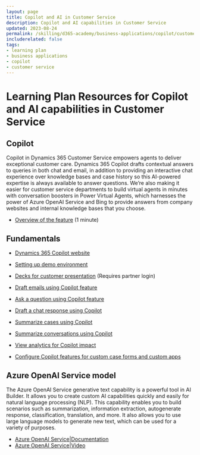 ```yaml
---
layout: page
title: Copilot and AI in Customer Service
description: Copilot and AI capabilities in Customer Service
updated: 2023-08-24
permalink: /skilling/d365-academy/business-applications/copilot/customerservice
includerelated: false
tags:
- learning plan
- business applications
- copilot
- customer service
---
```


# Learning Plan Resources for Copilot and AI capabilities in Customer Service

## **Copilot** 
Copilot in Dynamics 365 Customer Service empowers agents to deliver exceptional customer care. Dynamics 365 Copilot drafts contextual answers to queries in both chat and email, in addition to providing an interactive chat experience over knowledge bases and case history so this AI-powered expertise is always available to answer questions. We’re also making it easier for customer service departments to build virtual agents in minutes with conversation boosters in Power Virtual Agents, which harnesses the power of Azure OpenAI Service and Bing to provide answers from company websites and internal knowledge bases that you choose.
* <a href="https://www.microsoft.com/en-us/videoplayer/embed/RWZ8m4" target="_blank">Overview of the feature</a> (1 minute)
  
## **Fundamentals** 
* <a href="https://www.microsoft.com/en-us/ai/dynamics-365-ai" target="_blank">Dynamics 365 Copilot website</a>

* <a href="https://learn.microsoft.com/en-us/dynamics365/customer-service/configure-copilot-features" target="_blank">Setting up demo environment</a>
* <a href="https://dynamicspartners.transform.microsoft.com/solution-plays/ai-copilot" target="_blank">Decks for customer presentation</a> (Requires partner login)
* <a href="https://learn.microsoft.com/en-us/dynamics365/customer-service/use-copilot-features#draft-emails" target="_blank">Draft emails using Copilot feature</a>
* <a href="https://learn.microsoft.com/en-us/dynamics365/customer-service/use-copilot-features#ask-a-question" target="_blank">Ask a question using Copilot feature</a>
* <a href="https://learn.microsoft.com/en-us/dynamics365/customer-service/use-copilot-features#draft-a-chat-response" target="_blank">Draft a chat response using Copilot</a>
* <a href="https://learn.microsoft.com/en-us/dynamics365/customer-service/use-copilot-features#summarize-cases" target="_blank">Summarize cases using Copilot</a>
* <a href="https://learn.microsoft.com/en-us/dynamics365/customer-service/use-copilot-features#summarize-conversations" target="_blank">Summarize conversations using Copilot</a>
* <a href="https://learn.microsoft.com/en-us/dynamics365/customer-service/copilot-analytics-report" target="_blank">View analytics for Copilot impact</a>
* <a href="https://learn.microsoft.com/en-us/dynamics365/customer-service/copilot-powerapps-settings" target="_blank">Configure Copilot features for custom case forms and custom apps</a>

## **Azure OpenAI Service model** 
The Azure OpenAI Service generative text capability is a powerful tool in AI Builder. It allows you to create custom AI capabilities quickly and easily for natural language processing (NLP). This capability enables you to build scenarios such as summarization, information extraction, autogenerate response, classification, translation, and more. It also allows you to use large language models to generate new text, which can be used for a variety of purposes.
* <a href="https://aka.ms/ai-builder/gpt/docs" target="_blank">Azure OpenAI Service|Documentation </a> 
* <a href="https://aka.ms/ai-builder/gpt/video" target="_blank">Azure OpenAI Service|Video </a> 

  
